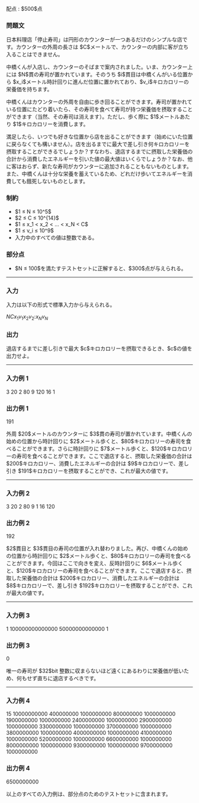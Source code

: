 
<div>

<span>

<span>

<p>
配点 : $500$点
</p>

<div>

<section>

### **問題文**

<p>
日本料理店「停止寿司」は円形のカウンターが一つあるだけのシンプルな店です。カウンターの外周の長さは $C$メートルで、カウンターの内部に客が立ち入ることはできません。
</p>

<p>
中橋くんが入店し、カウンターのそばまで案内されました。いま、カウンター上には $N$貫の寿司が置かれています。そのうち $i$貫目は中橋くんがいる位置から $x_i$メートル時計回りに進んだ位置に置かれており、$v_i$キロカロリーの栄養価を持ちます。
</p>

<p>
中橋くんはカウンターの外周を自由に歩き回ることができます。寿司が置かれている位置にたどり着いたら、その寿司を食べて寿司が持つ栄養価を摂取することができます（当然、その寿司は消えます）。ただし、歩く際に $1$メートルあたり $1$キロカロリーを消費します。
</p>

<p>
満足したら、いつでも好きな位置から店を出ることができます（始めにいた位置に戻らなくても構いません）。店を出るまでに最大で差し引き何キロカロリーを摂取することができるでしょうか？すなわち、退店するまでに摂取した栄養価の合計から消費したエネルギーを引いた値の最大値はいくらでしょうか？なお、他に客はおらず、新たな寿司がカウンターに追加されることもないものとします。また、中橋くんは十分な栄養を蓄えているため、どれだけ歩いてエネルギーを消費しても餓死しないものとします。
</p>

</section>

</div>

<div>

<section>

### **制約**

<ul>

<li>
$1 ≤ N ≤ 10^5$
</li>

<li>
$2 ≤ C ≤ 10^{14}$
</li>

<li>
$1 ≤ x_1 < x_2 < ... < x_N < C$
</li>

<li>
$1 ≤ v_i ≤ 10^9$
</li>

<li>
入力中のすべての値は整数である。
</li>

</ul>

</section>

</div>

<div>

<section>

### **部分点**

<ul>

<li>
$N ≤ 100$を満たすテストセットに正解すると、$300$点が与えられる。
</li>

</ul>

</section>

</div>

---

<div>

<div>

<section>

### **入力**

<p>
入力は以下の形式で標準入力から与えられる。
</p>

<div>

$N$$C$$x_1$$v_1$$x_2$$v_2$$:$$x_N$$v_N$
</div>

</section>

</div>

<div>

<section>

### **出力**

<p>
退店するまでに差し引きで最大 $c$キロカロリーを摂取できるとき、$c$の値を出力せよ。
</p>

</section>

</div>

</div>

---

<div>

<section>

### **入力例 1**

<div>

3 20
2 80
9 120
16 1

</div>

</section>

</div>

<div>

<section>

### **出力例 1**

<div>

191

</div>

<p>
外周 $20$メートルのカウンターに $3$貫の寿司が置かれています。中橋くんの始めの位置から時計回りに $2$メートル歩くと、$80$キロカロリーの寿司を食べることができます。さらに時計回りに $7$メートル歩くと、$120$キロカロリーの寿司を食べることができます。ここで退店すると、摂取した栄養価の合計は $200$キロカロリー、消費したエネルギーの合計は $9$キロカロリーで、差し引き $191$キロカロリーを摂取することができ、これが最大の値です。
</p>

</section>

</div>

---

<div>

<section>

### **入力例 2**

<div>

3 20
2 80
9 1
16 120

</div>

</section>

</div>

<div>

<section>

### **出力例 2**

<div>

192

</div>

<p>
$2$貫目と $3$貫目の寿司の位置が入れ替わりました。再び、中橋くんの始めの位置から時計回りに $2$メートル歩くと、$80$キロカロリーの寿司を食べることができます。今回はここで向きを変え、反時計回りに $6$メートル歩くと、$120$キロカロリーの寿司を食べることができます。ここで退店すると、摂取した栄養価の合計は $200$キロカロリー、消費したエネルギーの合計は $8$キロカロリーで、差し引き $192$キロカロリーを摂取することができ、これが最大の値です。
</p>

</section>

</div>

---

<div>

<section>

### **入力例 3**

<div>

1 100000000000000
50000000000000 1

</div>

</section>

</div>

<div>

<section>

### **出力例 3**

<div>

0

</div>

<p>
唯一の寿司が $32$bit 整数に収まらないほど遠くにあるわりに栄養価が低いため、何もせず直ちに退店するべきです。
</p>

</section>

</div>

---

<div>

<section>

### **入力例 4**

<div>

15 10000000000
400000000 1000000000
800000000 1000000000
1900000000 1000000000
2400000000 1000000000
2900000000 1000000000
3300000000 1000000000
3700000000 1000000000
3800000000 1000000000
4000000000 1000000000
4100000000 1000000000
5200000000 1000000000
6600000000 1000000000
8000000000 1000000000
9300000000 1000000000
9700000000 1000000000

</div>

</section>

</div>

<div>

<section>

### **出力例 4**

<div>

6500000000

</div>

<p>
以上のすべての入力例は、部分点のためのテストセットに含まれます。
</p>

</section>

</div>

</span>

</span>

</div>

